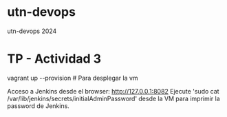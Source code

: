 # utn-devops
utn-devops 2024

# TP - Actividad 3
vagrant up --provision # Para desplegar la vm


Acceso a Jenkins desde el browser: http://127.0.0.1:8082
Ejecute 'sudo cat /var/lib/jenkins/secrets/initialAdminPassword' desde la VM para imprimir la password de Jenkins.